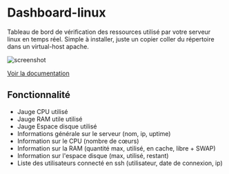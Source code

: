 # Dashboard-linux
Tableau de bord de vérification des ressources utilisé par votre serveur linux en temps réel.
Simple à installer, juste un copier coller du répertoire dans un virtual-host apache.

![screenshot](https://raw2.github.com/RemiPoignon/dashboard-linux/master/screenshot.png)

[Voir la documentation](http://remipoignon.github.io/dashboard-linux/)

## Fonctionnalité
* Jauge CPU utilisé
* Jauge RAM utile utilisé
* Jauge Espace disque utilisé
* Informations générale sur le serveur (nom, ip, uptime)
* Information sur le CPU (nombre de cœurs)
* Information sur la RAM (quantité max, utilisé, en cache, libre + SWAP)
* Information sur l'espace disque (max, utilisé, restant)
* Liste des utilisateurs connecté en ssh (utilisateur, date de connexion, ip)

